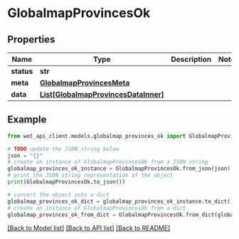 # GlobalmapProvincesOk


## Properties

Name | Type | Description | Notes
------------ | ------------- | ------------- | -------------
**status** | **str** |  | 
**meta** | [**GlobalmapProvincesMeta**](GlobalmapProvincesMeta.md) |  | 
**data** | [**List[GlobalmapProvincesDataInner]**](GlobalmapProvincesDataInner.md) |  | 

## Example

```python
from wot_api_client.models.globalmap_provinces_ok import GlobalmapProvincesOk

# TODO update the JSON string below
json = "{}"
# create an instance of GlobalmapProvincesOk from a JSON string
globalmap_provinces_ok_instance = GlobalmapProvincesOk.from_json(json)
# print the JSON string representation of the object
print(GlobalmapProvincesOk.to_json())

# convert the object into a dict
globalmap_provinces_ok_dict = globalmap_provinces_ok_instance.to_dict()
# create an instance of GlobalmapProvincesOk from a dict
globalmap_provinces_ok_from_dict = GlobalmapProvincesOk.from_dict(globalmap_provinces_ok_dict)
```
[[Back to Model list]](../README.md#documentation-for-models) [[Back to API list]](../README.md#documentation-for-api-endpoints) [[Back to README]](../README.md)


